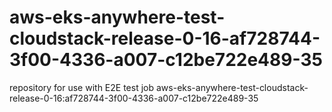 # aws-eks-anywhere-test-cloudstack-release-0-16-af728744-3f00-4336-a007-c12be722e489-35
repository for use with E2E test job aws-eks-anywhere-test-cloudstack-release-0-16:af728744-3f00-4336-a007-c12be722e489-35

